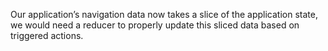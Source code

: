 Our application’s navigation data now takes a slice of the application state, we would need a reducer to properly update this sliced data based on triggered actions.